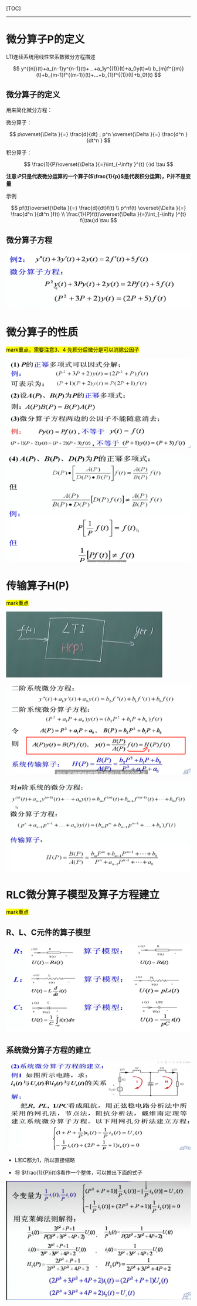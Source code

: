 [TOC]

---

# 微分算子P的定义

LTI连续系统用线性常系数微分方程描述

$$
y^{(n)}(t)+a_{n-1}y^{n-1}(t)+...+a_1y^{(1)}(t)+a_0y(t)=\\
b_{m}f^{(m)}(t)+b_{m-1}f^{(m-1)}(t)+...+b_{1}f^{(1)}(t)+b_0f(t)
$$

## 微分算子的定义

用来简化微分方程：

微分算子：

$$
p\overset{\Delta }{=} \frac{d}{dt}  ;  p^n \overset{\Delta }{=} \frac{d^n }{dt^n }  
$$

积分算子：

$$
\frac{1}{P}\overset{\Delta }{=}\int_{-\infty }^{t}  (·)d \tau 
$$

**注意:$P$只是代表微分运算的一个算子($\frac{1}{p}$是代表积分运算)，P并不是变量**

示例

$$
pf(t)\overset{\Delta }{=} \frac{d}{dt}f(t) \\
p^nf(t) \overset{\Delta }{=} \frac{d^n }{dt^n }f(t) \\
\frac{1}{P}f(t)\overset{\Delta }{=}\int_{-\infty }^{t}  f(\tau)d \tau 
$$

## 微分算子方程

![](信号与系统-2.5连续系统的微分算子描述.assets/2024-09-13-11-07-56-image.png)

# 微分算子的性质

<mark>mark重点。需要注意3、4 先积分后微分是可以消除公因子</mark>

![](信号与系统-2.5连续系统的微分算子描述.assets/2024-09-13-11-34-56-image.png)

![](信号与系统-2.5连续系统的微分算子描述.assets/2024-09-13-12-00-40-image.png)

# 传输算子H(P)

<mark>mark重点</mark>

![](信号与系统-2.5连续系统的微分算子描述.assets/2024-09-13-12-04-44-image.png)

![](信号与系统-2.5连续系统的微分算子描述.assets/2024-09-13-12-05-46-image.png)

![](信号与系统-2.5连续系统的微分算子描述.assets/2024-09-13-12-07-06-image.png)

# RLC微分算子模型及算子方程建立

<mark>mark重点</mark>

## R、L、C元件的算子模型

![](信号与系统-2.5连续系统的微分算子描述.assets/2024-09-13-15-31-31-image.png)

## 系统微分算子方程的建立

![](信号与系统-2.5连续系统的微分算子描述.assets/2024-09-13-17-19-08-image.png)

- L和C都为1，所以直接缩略

- 将 $\frac{1}{P}i(t)$看作一个整体，可以推出下面的式子

![](信号与系统-2.5连续系统的微分算子描述.assets/2024-09-13-17-55-11-image.png)
